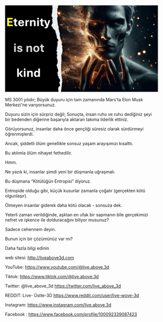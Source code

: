 ![Video cover image](../cover.jpeg "cover-photo")

MS 3001 yılıdır; Büyük duyuru için tam zamanında Mars'ta Elon Musk Merkezi'ne varıyorsunuz.

Duyuru sizin için sürpriz değil; Sonuçta, insan ruhu ve ruhu dediğiniz şeyi bir bedenden diğerine başarıyla aktaran takıma liderlik ettiniz.

Görüyorsunuz, insanlar daha önce gençliği süresiz olarak sürdürmeyi öğrenmişlerdi.

Ancak, şiddetli ölüm genellikle sonsuz yaşam arayışımızı kısalttı.

Bu atılımla ölüm nihayet fethedilir.

Hmm.

Ne yazık ki, insanlar şimdi yeni bir düşmanla uğraşmalı.

Bu düşmana “Kötülüğün Entropisi” diyoruz.

Entropide olduğu gibi, küçük kusurlar zamanla çoğalır (gerçekten kötü olgunlaşır).

Ölmeyen insanlar giderek daha kötü olacak - sonsuza dek.

Yeterli zaman verildiğinde, aşktan en ufak bir sapmanın bile gerçekimizi nefret ve işkence ile dolduracağını biliyor musunuz?

Sadece cehennem deyin.

Bunun için bir çözümünüz var mı?

Daha fazla bilgi edinin

web sitesi: http://liveabove3d.com

YouTube: https://www.youtube.com/@live.above.3d



Tiktok: https://www.tiktok.com/@live.above.3d

Twitter: @live_above_3d https://twitter.com/live_above_3d

REDDIT: Live- Üstte-3D https://www.reddit.com/user/live-wove-3d

Instagram: https://www.instagram.com/live.above.3d

Facebook : https://www.facebook.com/profile/100092339087423